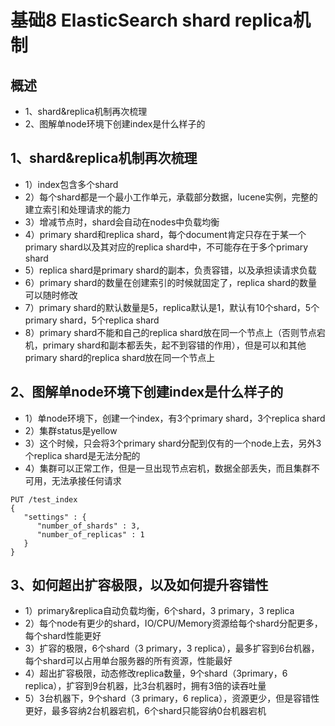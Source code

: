# 基础8 ElasticSearch shard replica机制

## 概述

* 1、shard&replica机制再次梳理
* 2、图解单node环境下创建index是什么样子的

## 1、shard&replica机制再次梳理

* 1）index包含多个shard
* 2）每个shard都是一个最小工作单元，承载部分数据，lucene实例，完整的建立索引和处理请求的能力
* 3）增减节点时，shard会自动在nodes中负载均衡
* 4）primary shard和replica shard，每个document肯定只存在于某一个primary shard以及其对应的replica shard中，不可能存在于多个primary shard
* 5）replica shard是primary shard的副本，负责容错，以及承担读请求负载
* 6）primary shard的数量在创建索引的时候就固定了，replica shard的数量可以随时修改
* 7）primary shard的默认数量是5，replica默认是1，默认有10个shard，5个primary shard，5个replica shard
* 8）primary shard不能和自己的replica shard放在同一个节点上（否则节点宕机，primary shard和副本都丢失，起不到容错的作用），但是可以和其他primary shard的replica shard放在同一个节点上


## 2、图解单node环境下创建index是什么样子的

* 1）单node环境下，创建一个index，有3个primary shard，3个replica shard
* 2）集群status是yellow
* 3）这个时候，只会将3个primary shard分配到仅有的一个node上去，另外3个replica shard是无法分配的
* 4）集群可以正常工作，但是一旦出现节点宕机，数据全部丢失，而且集群不可用，无法承接任何请求

```
PUT /test_index
{
   "settings" : {
      "number_of_shards" : 3,
      "number_of_replicas" : 1
   }
}
```

## 3、如何超出扩容极限，以及如何提升容错性

* 1）primary&replica自动负载均衡，6个shard，3 primary，3 replica
* 2）每个node有更少的shard，IO/CPU/Memory资源给每个shard分配更多，每个shard性能更好
* 3）扩容的极限，6个shard（3 primary，3 replica），最多扩容到6台机器，每个shard可以占用单台服务器的所有资源，性能最好
* 4）超出扩容极限，动态修改replica数量，9个shard（3primary，6 replica），扩容到9台机器，比3台机器时，拥有3倍的读吞吐量
* 5）3台机器下，9个shard（3 primary，6 replica），资源更少，但是容错性更好，最多容纳2台机器宕机，6个shard只能容纳0台机器宕机




